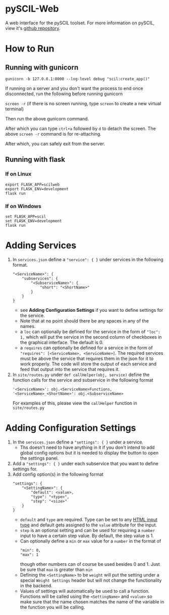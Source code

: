 # pySCIL-Web
A web interface for the pySCIL toolset. For more information on pySCIL, view it's [github repository](https://github.com/Malorn44/pySCIL).

# How to Run
## Running with gunicorn
`gunicorn -b 127.0.0.1:8000 --log-level debug "scil:create_app()"`

If running on a server and you don't want the process to end once disconnected, run the following before running gunicorn

`screen -r` (if there is no screen running, type `screen` to create a new virtual terminal)

Then run the above gunicorn command.

After which you can type `ctrl+a` followed by `d` to detach the screen. The above `screen -r` command is for re-attaching.

After which, you can safely exit from the server.

## Running with flask
### If on Linux
```
export FLASK_APP=scilweb
export FLASK_ENV=development
flask run
```
### If on Windows
```
set FLASK_APP=scil
set FLASK_ENV=development
flask run
```

# Adding Services
1. In `services.json` define a `"service": { }` under services in the following format.
    ```
    "<ServiceName>": {
        "subservices": {
            "<SubserviceName>": {
                "short": "<ShortName>"
            }
        }
    }
    ```
    * see <b>Adding Configuration Settings</b> if you want to define settings for the service.
    * Note that at no point should there be any spaces in any of the names.
    * a `loc` can optionally be defined for the service in the form of `"loc": 1,` which will put the service in the second column of checkboxes in the graphical interface. The default is 0.
    * a `requires` can optionally be defined for a service in the form of `"requires": [<ServiceName>, <ServiceName>]`. The required services must be above the service that requires them in the json for it to work properly. The code will store the output of each service and feed that output into the service that requires it.
2. In `site/routes.py` under `def callHelper(obj, service)` define the function calls for the service and subservice in the following format
    ```
    '<ServiceName>': obj.<ServiceName>Functions,
    '<ServiceName>_<ShortName>': obj.<SubserviceName>
    ```
    For examples of this, please view the `callHelper` function in  `site/routes.py`

# Adding Configuration Settings
1. In the `services.json` define a `"settings": { }` under a service.
    * Ths doesn't need to have anything in it if you don't intend to add global config options but it is needed to display the button to open the settings panel.
2. Add a `"settings": { }` under each subservice that you want to define settings for.
3. Add config option(s) in the following format
    ```
    "settings": {
        "<SettingName>": {
            "default": <value>,
            "type": "<type>",
            "step": "<size>"
        }
    }
    ```
    * `default` and `type` are required. Type can be set to any [HTML input type](https://www.w3schools.com/html/html_form_input_types.asp) and default gets assigned to the `value` attribute for the input.
    * `step` is an optional setting and can be used for requiring a `number` input to have a certain step value. By default, the step value is 1.
    * Can optionally define a `min` or `max` value for a `number` in the format of
        ```
        "min": 0,
        "max": 1
        ```
        though other numbers  can of course be used besides 0 and 1. Just be sure that `max` is greater than `min`
    * Defining the `<SettingName>` to be `weight` will put the setting under a special `Weight Settings` header but will not change the functionality in the backend.
    * Values of settings will automatically be used to call a function. Functions will be called using the `<SettingName>` and `<value>` so make sure that the name chosen matches the name of the variable in the function you will be calling.
        

